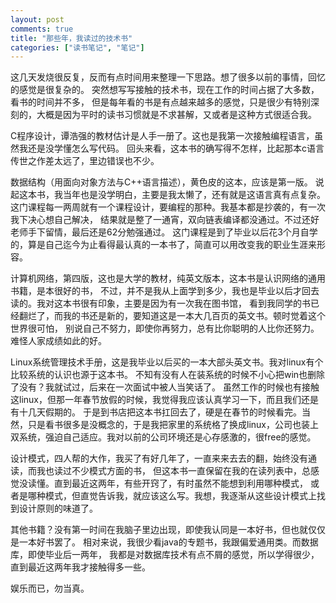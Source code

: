```yaml
---
layout: post
comments: true
title: "那些年，我读过的技术书"
categories: ["读书笔记", "笔记"]
---
```


这几天发烧很反复，反而有点时间用来整理一下思路。想了很多以前的事情，回忆的感觉是很复杂的。
突然想写写接触的技术书，现在工作的时间占据了大多数，看书的时间并不多，
但是每年看的书是有点越来越多的感觉，只是很少有特别深刻的，大概是因为平时的读书习惯就是不求甚解，又或者是这种方式很适合我。

C程序设计，谭浩强的教材估计是人手一册了。这也是我第一次接触编程语言，虽然我还是没学懂怎么写代码。
回头来看，这本书的确写得不怎样，比起那本c语言传世之作差太远了，里边错误也不少。

数据结构（用面向对象方法与C++语言描述），黄色皮的这本，应该是第一版。
说起这本书，我当年也是没学明白，主要是我太懒了，还有就是这语言真有点复杂。
这门课程每一两周就有一个课程设计，要编程的那种。我基本都是抄袭的，有一次我下决心想自己解决，
结果就是整了一通宵，双向链表编译都没通过。不过还好老师手下留情，最后还是62分勉强通过。
这门课程是到了毕业以后花3个月自学的，算是自己迄今为止看得最认真的一本书了，简直可以用改变我的职业生涯来形容。

计算机网络，第四版，这也是大学的教材，纯英文版本，这本书是认识网络的通用书籍，是本很好的书，
不过，并不是我从上面学到多少，我也是毕业以后才回去读的。我对这本书很有印象，主要是因为有一次我在图书馆，
看到我同学的书已经翻烂了，而我的书还是新的，要知道这是一本大几百页的英文书。顿时觉着这个世界很可怕，
别说自己不努力，即使你再努力，总有比你聪明的人比你还努力。难怪人家成绩如此的好。

Linux系统管理技术手册，这是我毕业以后买的一本大部头英文书。我对linux有个比较系统的认识也源于这本书。
不知有没有人在装系统的时候不小心把win也删除了没有？我就试过，后来在一次面试中被人当笑话了。
虽然工作的时候也有接触这linux，但那一年春节放假的时候，我觉得我应该认真学习一下，而且我们还是有十几天假期的。
于是到书店把这本书扛回去了，硬是在春节的时候看完。当然，只是看书很多是没概念的，于是我把家里的系统格了换成linux，公司也装上双系统，强迫自己适应。我对以前的公司环境还是心存感激的，很free的感觉。

设计模式，四人帮的大作，我买了有好几年了，一直来来去去的翻，始终没有通读，而我也读过不少模式方面的书，
但这本书一直保留在我的在读列表中，总感觉没读懂。直到最近这两年，有些开窍了，有时虽然不能想到利用哪种模式，
或者是哪种模式，但直觉告诉我，就应该这么写。我想，我逐渐从这些设计模式上找到设计原则的味道了。

其他书籍？没有第一时间在我脑子里边出现，即使我认同是一本好书，但也就仅仅是一本好书罢了。
相对来说，我很少看java的专题书，我跟偏爱通用类。而数据库，即使毕业后一两年，
我都是对数据库技术有点不屑的感觉，所以学得很少，直到最近这两年我才接触得多一些。

娱乐而已，勿当真。
 